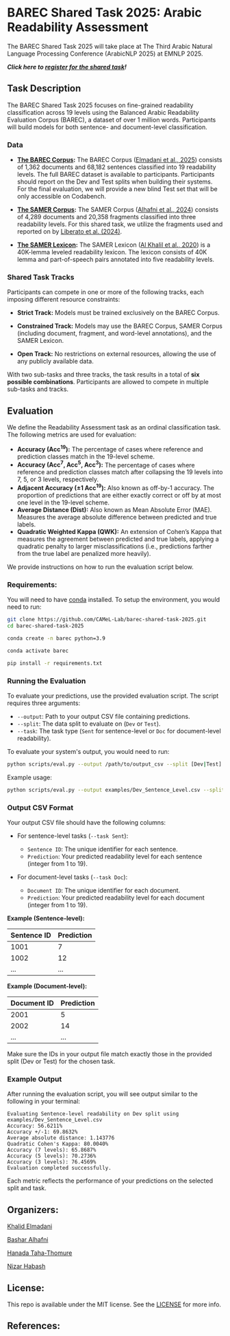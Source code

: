 # BAREC Shared Task 2025: Arabic Readability Assessment

The BAREC Shared Task 2025 will take place at The Third Arabic Natural Language Processing Conference (ArabicNLP 2025) at EMNLP 2025.

***Click here to [register for the shared task](https://docs.google.com/forms/d/e/1FAIpQLSeSEHn3iPTQ2HCZ-t3DLGpJ5HjMld7xNFmGu87SOQ2ccywBKg)!***

## Task Description

The BAREC Shared Task 2025 focuses on fine-grained readability classification across 19 levels using the Balanced Arabic Readability Evaluation Corpus (BAREC), a dataset of over 1 million words. Participants will build models for both sentence- and document-level classification.

### Data

- **[The BAREC Corpus](https://huggingface.co/datasets/CAMeL-Lab/BAREC-Shared-Task-2025):** The BAREC Corpus ([Elmadani et al., 2025](https://arxiv.org/abs/2502.13520)) consists of 1,362 documents and 68,182 sentences classified into 19 readability levels. The full BAREC dataset is available to participants. Participants should report on the Dev and Test splits when building their systems. For the final evaluation, we will provide a new blind Test set that will be only accessible on Codabench.

- **[The SAMER Corpus](https://camel.abudhabi.nyu.edu/samer-simplification-corpus/):** The SAMER Corpus ([Alhafni et al., 2024](https://aclanthology.org/2024.lrec-main.1398/)) consists of 4,289 documents and 20,358 fragments classified into three readability levels. For this shared task, we utilize the fragments used and reported on by [Liberato et al. (2024)](https://aclanthology.org/2024.arabicnlp-1.5/).

- **[The SAMER Lexicon](https://camel.abudhabi.nyu.edu/samer-readability-lexicon/):** The SAMER Lexicon ([Al Khalil et al., 2020](https://aclanthology.org/2020.lrec-1.373/)) is a 40K-lemma leveled readability lexicon. The lexicon consists of 40K lemma and part-of-speech pairs annotated into five readability levels.

### Shared Task Tracks

Participants can compete in one or more of the following tracks, each imposing different resource constraints:

- **Strict Track:** Models must be trained exclusively on the BAREC Corpus.

- **Constrained Track:** Models may use the BAREC Corpus, SAMER Corpus (including document, fragment, and word-level annotations), and the SAMER Lexicon.

- **Open Track:** No restrictions on external resources, allowing the use of any publicly available data.

With two sub-tasks and three tracks, the task results in a total of **six possible combinations**. Participants are allowed to compete in multiple sub-tasks and tracks.

## Evaluation

We define the Readability Assessment task as an ordinal classification task. The following metrics are used for evaluation:

- **Accuracy (Acc<sup>19</sup>):** The percentage of cases where reference and prediction classes match in the 19-level scheme.
- **Accuracy (Acc<sup>7</sup>, Acc<sup>5</sup>, Acc<sup>3</sup>):** The percentage of cases where reference and prediction classes match after collapsing the 19 levels into 7, 5, or 3 levels, respectively.
- **Adjacent Accuracy (±1 Acc<sup>19</sup>):** Also known as off-by-1 accuracy. The proportion of predictions that are either exactly correct or off by at most one level in the 19-level scheme.
- **Average Distance (Dist):** Also known as Mean Absolute Error (MAE). Measures the average absolute difference between predicted and true labels.
- **Quadratic Weighted Kappa (QWK):** An extension of Cohen’s Kappa that measures the agreement between predicted and true labels, applying a quadratic penalty to larger misclassifications (i.e., predictions farther from the true label are penalized more heavily).

We provide instructions on how to run the evaluation script below.

### Requirements:

You will need to have [conda](https://docs.conda.io/en/latest/miniconda.html) installed. To setup the environment, you would need to run:

```bash
git clone https://github.com/CAMeL-Lab/barec-shared-task-2025.git
cd barec-shared-task-2025

conda create -n barec python=3.9

conda activate barec

pip install -r requirements.txt
```

### Running the Evaluation

To evaluate your predictions, use the provided evaluation script. The script requires three arguments:

- `--output`: Path to your output CSV file containing predictions.
- `--split`: The data split to evaluate on (`Dev` or `Test`).
- `--task`: The task type (`Sent` for sentence-level or `Doc` for document-level readability).

To evaluate your system's output, you would need to run:

```bash
python scripts/eval.py --output /path/to/output_csv --split [Dev|Test] --task [Sent|Doc]
```

Example usage:

```bash
python scripts/eval.py --output examples/Dev_Sentence_Level.csv --split Dev --task Sent
```

### Output CSV Format

Your output CSV file should have the following columns:

- For sentence-level tasks (`--task Sent`):
  - `Sentence ID`: The unique identifier for each sentence.
  - `Prediction`: Your predicted readability level for each sentence (integer from 1 to 19).

- For document-level tasks (`--task Doc`):
  - `Document ID`: The unique identifier for each document.
  - `Prediction`: Your predicted readability level for each document (integer from 1 to 19).

**Example (Sentence-level):**

| Sentence ID | Prediction |
|-------------|------------|
| 1001        | 7          |
| 1002        | 12         |
| ...         | ...        |

**Example (Document-level):**

| Document ID | Prediction |
|-------------|------------|
| 2001        | 5          |
| 2002        | 14         |
| ...         | ...        |

Make sure the IDs in your output file match exactly those in the provided split (Dev or Test) for the chosen task.

### Example Output

After running the evaluation script, you will see output similar to the following in your terminal:

```
Evaluating Sentence-level readability on Dev split using examples/Dev_Sentence_Level.csv
Accuracy: 56.6211%
Accuracy +/-1: 69.8632%
Average absolute distance: 1.143776
Quadratic Cohen's Kappa: 80.0040%
Accuracy (7 levels): 65.8687%
Accuracy (5 levels): 70.2736%
Accuracy (3 levels): 76.4569%
Evaluation completed successfully.
```

Each metric reflects the performance of your predictions on the selected split and task.


## Organizers:

[Khalid Elmadani](https://nyuad.nyu.edu/en/research/faculty-labs-and-projects/computational-approaches-to-modeling-language-lab/researchers/khalid-ahmed.html)

[Bashar Alhafni](https://www.basharalhafni.com/)

[Hanada Taha-Thomure](https://hanadataha.com/)

[Nizar Habash](https://www.nizarhabash.com/)


## License:

This repo is available under the MIT license. See the [LICENSE](LICENSE) for more info.

## References:
